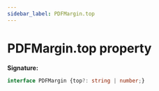 ```yaml
---
sidebar_label: PDFMargin.top
---
```

# PDFMargin.top property

**Signature:**

```typescript
interface PDFMargin {top?: string | number;}
```
